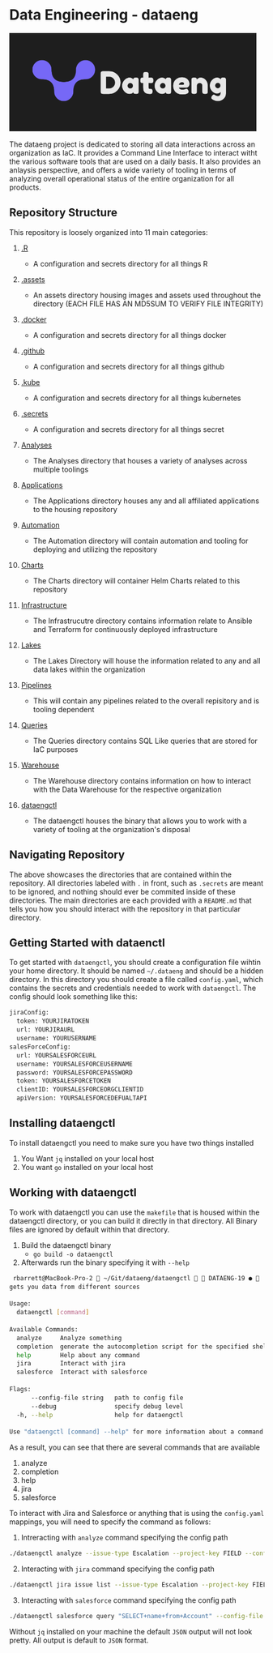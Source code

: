 # Data Engineering - dataeng
![Image](https://github.com/Mirantis/dataeng/blob/main/.assets/logos/dataeng_logo_1.png)

The dataeng project is dedicated to storing all data interactions across an organization as IaC.
It provides a Command Line Interface to interact witht the various software tools that are used on a daily basis. 
It also provides an anlaysis perspective, and offers a wide variety of tooling in terms of analyzing overall operational status of the entire organization for all products. 

## Repository Structure
This repository is loosely organized into 11 main categories:

1. [.R](https://github.com/Mirantis/dataeng/tree/main/.R)
    - A configuration and secrets directory for all things R

2. [.assets](https://github.com/Mirantis/dataeng/tree/main/.assets)
    - An assets directory housing images and assets used throughout the directory (EACH FILE HAS AN MD5SUM TO VERIFY FILE INTEGRITY)

3. [.docker](https://github.com/Mirantis/dataeng/tree/main/.docker)
    - A configuration and secrets directory for all things docker 

4. [.github](https://github.com/Mirantis/dataeng/tree/main/.github/)
    - A configuration and secrets directory for all things github

5. [.kube](https://github.com/Mirantis/dataeng/tree/main/.kube)
    - A configuration and secrets directory for all things kubernetes

6. [.secrets](https://github.com/Mirantis/dataeng/tree/main/.secrets)
    - A configuration and secrets directory for all things secret

7. [Analyses](https://github.com/Mirantis/dataeng/tree/main/Analyses)
    - The Analyses directory that houses a variety of analyses across multiple toolings

8. [Applications](https://github.com/Mirantis/dataeng/tree/main/Applications)
    - The Applications directory houses any and all affiliated applications to the housing repository

9. [Automation](https://github.com/Mirantis/dataeng/tree/main/Automation)
    - The Automation directory will contain automation and tooling for deploying and utilizing the repository

10. [Charts](https://github.com/Mirantis/dataeng/tree/main/Charts)
    - The Charts directory will container Helm Charts related to this repository

11. [Infrastructure](https://github.com/Mirantis/dataeng/tree/main/Infrastructure)
    - The Infrastrucutre directory contains information relate to Ansible and Terraform for continuously deployed infrastructure

12. [Lakes](https://github.com/Mirantis/dataeng/tree/main/Lakes)
    - The Lakes Directory will house the information related to any and all data lakes within the organization

13. [Pipelines](https://github.com/Mirantis/dataeng/tree/main/Pipelines)
    - This will contain any pipelines related to the overall repisitory and is tooling dependent 

14. [Queries](https://github.com/Mirantis/dataeng/tree/main/Queries)
    - The Queries directory contains SQL Like queries that are stored for IaC purposes

15. [Warehouse](https://github.com/Mirantis/dataeng/tree/main/Warehouse)
    - The Warehouse directory contains information on how to interact with the Data Warehouse for the respective organization

16. [dataengctl](https://github.com/Mirantis/dataeng/tree/main/dataengctl)
    - The dataengctl houses the binary that allows you to work with a variety of tooling at the organization's disposal

## Navigating Repository 
The above showcases the directories that are contained within the repository. 
All directories labeled with `.` in front, such as `.secrets` are meant to be ignored, and nothing should ever be commited inside of these directories. The main directories are each provided with a `README.md` that tells you how you should interact with the repository in that particular directory. 

## Getting Started with dataenctl
To get started with `dataengctl`, you should create a configuration file wihtin your home directory. 
It should be named `~/.dataeng` and should be a hidden directory. In this directory you should create a file called `config.yaml`, which contains the secrets and credentials needed to work with `dataengctl`. The config should look something like this:
```bash
jiraConfig:
  token: YOURJIRATOKEN
  url: YOURJIRAURL
  username: YOURUSERNAME
salesForceConfig:
  url: YOURSALESFORCEURL
  username: YOURSALESFORCEUSERNAME
  password: YOURSALESFORCEPASSWORD
  token: YOURSALESFORCETOKEN
  clientID: YOURSALESFORCEORGCLIENTID
  apiVersion: YOURSALESFORCEDEFUALTAPI
```

## Installing dataengctl 
To install dataengctl you need to make sure you have two things installed
1. You Want `jq` installed on your local host
2. You want `go` installed on your local host

## Working with dataengctl
To work with dataengctl you can use the `makefile` that is housed within the dataengctl directory, or you can build it directly in that directory. All Binary files are ignored by default within that directory. 
1. Build the dataengctl binary
    - `go build -o dataengctl`
2. Afterwards run the binary specifying it with `--help`
```bash
 rbarrett@MacBook-Pro-2  ~/Git/dataeng/dataengctl   DATAENG-19 ●  ./dataengctl --help                                                      1 ↵  10130  11:38:37
gets you data from different sources

Usage:
  dataengctl [command]

Available Commands:
  analyze     Analyze something
  completion  generate the autocompletion script for the specified shell
  help        Help about any command
  jira        Interact with jira
  salesforce  Interact with salesforce

Flags:
      --config-file string   path to config file
      --debug                specify debug level
  -h, --help                 help for dataengctl

Use "dataengctl [command] --help" for more information about a command.
```

As a result, you can see that there are several commands that are available
1. analyze
2. completion
3. help
4. jira
5. salesforce

To interact with Jira and Salesforce or anything that is using the `config.yaml` mappings, you will need to specify the command as follows:
1. Intreracting with `analyze` command specifying the config path
```bash
./dataengctl analyze --issue-type Escalation --project-key FIELD --config-file ${HOME}/.dataeng/config.yaml | jq "."
```
2. Interacting with `jira` command specifying the config path
```bash
./dataengctl jira issue list --issue-type Escalation --project-key FIELD --config-file ${HOME}/.dataeng/config.yaml | jq ".pri"
```
3. Interacting with `salesforce` command specifying the config path
```bash
./dataengctl salesforce query "SELECT+name+from+Account" --config-file ${HOME}/.dataeng/config.yaml | jq "."
```

Without `jq` installed on your machine the default `JSON` output will not look pretty. All output is default to `JSON` format. 
